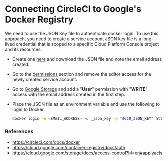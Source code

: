 # Connecting CircleCI to Google's Docker Registry

We need to use the JSON Key file to authenticate docker login. To use this
approach, you need to create a service account JSON key file is a long-lived
credential that is scoped to a specific Cloud Platform Console project and its
resources.

* Create one [here](https://support.google.com/cloud/answer/6158849#serviceaccounts])
  and download the JSON file and note the email address created.

* Go to the [permissions](https://console.developers.google.com/permissions/projectpermissions)
  section and remove the editor access for the newly created service account.

* Go to [Google Storage](https://console.developers.google.com/storage/browser)
  and add a "**User**" permission with "**WRITE**" access with the email address
  created in the first step.

* Place the JSON file as an environment variable and use the following to login
  to Docker 

  ```bash
  docker login -e <EMAIL_ADDRESS> -u _json_key -p "$GCR_JSON_KEY" https://gcr.io
  ```

### References
 * https://circleci.com/docs/docker
 * https://cloud.google.com/container-registry/docs/auth
 * https://cloud.google.com/storage/docs/access-control?hl=en#applyacls
